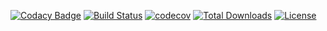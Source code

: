 [![Codacy Badge](https://api.codacy.com/project/badge/Grade/e8430839b88547c795e9d27b1c7143a5)](https://www.codacy.com/manual/v-dem/queasy-http?utm_source=github.com&amp;utm_medium=referral&amp;utm_content=v-dem/queasy-http&amp;utm_campaign=Badge_Grade)
[![Build Status](https://travis-ci.com/v-dem/queasy-http.svg?branch=master)](https://travis-ci.com/v-dem/queasy-http)
[![codecov](https://codecov.io/gh/v-dem/queasy-http/branch/master/graph/badge.svg)](https://codecov.io/gh/v-dem/queasy-http)
[![Total Downloads](https://poser.pugx.org/v-dem/queasy-http/downloads)](https://packagist.org/packages/v-dem/queasy-http)
[![License](https://poser.pugx.org/v-dem/queasy-http/license)](https://packagist.org/packages/v-dem/queasy-http)

